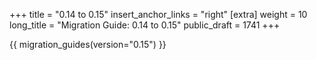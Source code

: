 +++
title = "0.14 to 0.15"
insert_anchor_links = "right"
[extra]
weight = 10
long_title = "Migration Guide: 0.14 to 0.15"
public_draft = 1741
+++

{{ migration_guides(version="0.15") }}
